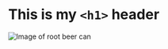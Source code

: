 # This is my `<h1>` header
![Image of root beer can](https://coffeeshop.divinenaples.com/wp-content/uploads/2020/07/aw_root_beer.jpg)
